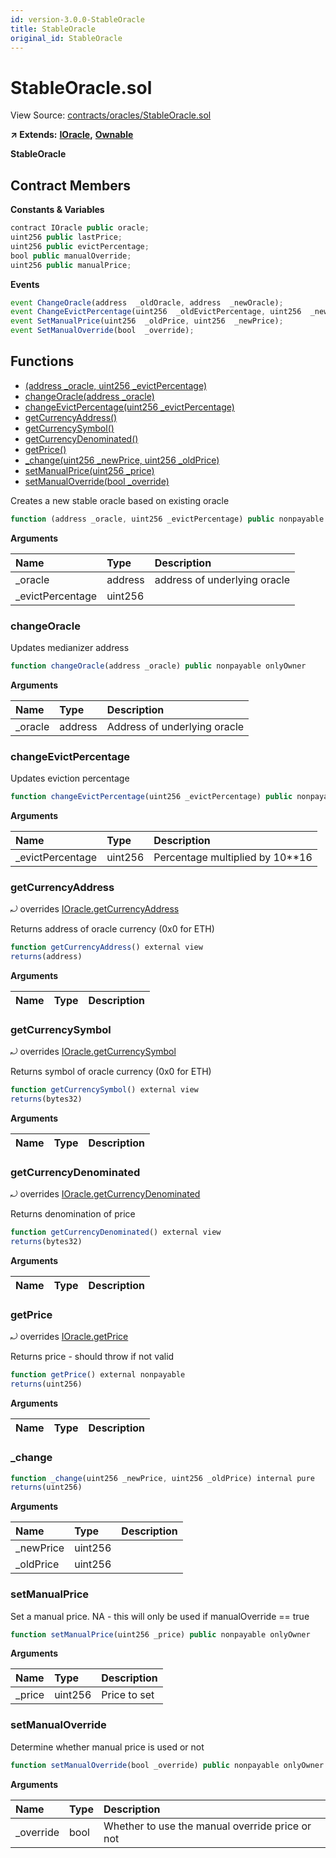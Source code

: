 ```yaml
---
id: version-3.0.0-StableOracle
title: StableOracle
original_id: StableOracle
---
```


# StableOracle.sol

View Source: [contracts/oracles/StableOracle.sol](https://github.com/remon-nashid/polymath-core/tree/0c5593835be9dcec69d8de5b12eb17bc7cd77adc/contracts/oracles/StableOracle.sol)

**↗ Extends:** [**IOracle**](ioracle.md)**,** [**Ownable**](ownable.md)

**StableOracle**

## Contract Members

**Constants & Variables**

```javascript
contract IOracle public oracle;
uint256 public lastPrice;
uint256 public evictPercentage;
bool public manualOverride;
uint256 public manualPrice;
```

**Events**

```javascript
event ChangeOracle(address  _oldOracle, address  _newOracle);
event ChangeEvictPercentage(uint256  _oldEvictPercentage, uint256  _newEvictPercentage);
event SetManualPrice(uint256  _oldPrice, uint256  _newPrice);
event SetManualOverride(bool  _override);
```

## Functions

* [\(address \_oracle, uint256 \_evictPercentage\)](stableoracle.md)
* [changeOracle\(address \_oracle\)](stableoracle.md#changeoracle)
* [changeEvictPercentage\(uint256 \_evictPercentage\)](stableoracle.md#changeevictpercentage)
* [getCurrencyAddress\(\)](stableoracle.md#getcurrencyaddress)
* [getCurrencySymbol\(\)](stableoracle.md#getcurrencysymbol)
* [getCurrencyDenominated\(\)](stableoracle.md#getcurrencydenominated)
* [getPrice\(\)](stableoracle.md#getprice)
* [\_change\(uint256 \_newPrice, uint256 \_oldPrice\)](stableoracle.md#_change)
* [setManualPrice\(uint256 \_price\)](stableoracle.md#setmanualprice)
* [setManualOverride\(bool \_override\)](stableoracle.md#setmanualoverride)

Creates a new stable oracle based on existing oracle

```javascript
function (address _oracle, uint256 _evictPercentage) public nonpayable
```

**Arguments**

| Name | Type | Description |
| :--- | :--- | :--- |
| \_oracle | address | address of underlying oracle |
| \_evictPercentage | uint256 |  |

### changeOracle

Updates medianizer address

```javascript
function changeOracle(address _oracle) public nonpayable onlyOwner
```

**Arguments**

| Name | Type | Description |
| :--- | :--- | :--- |
| \_oracle | address | Address of underlying oracle |

### changeEvictPercentage

Updates eviction percentage

```javascript
function changeEvictPercentage(uint256 _evictPercentage) public nonpayable onlyOwner
```

**Arguments**

| Name | Type | Description |
| :--- | :--- | :--- |
| \_evictPercentage | uint256 | Percentage multiplied by 10\*\*16 |

### getCurrencyAddress

⤾ overrides [IOracle.getCurrencyAddress](ioracle.md#getcurrencyaddress)

Returns address of oracle currency \(0x0 for ETH\)

```javascript
function getCurrencyAddress() external view
returns(address)
```

**Arguments**

| Name | Type | Description |
| :--- | :--- | :--- |


### getCurrencySymbol

⤾ overrides [IOracle.getCurrencySymbol](ioracle.md#getcurrencysymbol)

Returns symbol of oracle currency \(0x0 for ETH\)

```javascript
function getCurrencySymbol() external view
returns(bytes32)
```

**Arguments**

| Name | Type | Description |
| :--- | :--- | :--- |


### getCurrencyDenominated

⤾ overrides [IOracle.getCurrencyDenominated](ioracle.md#getcurrencydenominated)

Returns denomination of price

```javascript
function getCurrencyDenominated() external view
returns(bytes32)
```

**Arguments**

| Name | Type | Description |
| :--- | :--- | :--- |


### getPrice

⤾ overrides [IOracle.getPrice](ioracle.md#getprice)

Returns price - should throw if not valid

```javascript
function getPrice() external nonpayable
returns(uint256)
```

**Arguments**

| Name | Type | Description |
| :--- | :--- | :--- |


### \_change

```javascript
function _change(uint256 _newPrice, uint256 _oldPrice) internal pure
returns(uint256)
```

**Arguments**

| Name | Type | Description |
| :--- | :--- | :--- |
| \_newPrice | uint256 |  |
| \_oldPrice | uint256 |  |

### setManualPrice

Set a manual price. NA - this will only be used if manualOverride == true

```javascript
function setManualPrice(uint256 _price) public nonpayable onlyOwner
```

**Arguments**

| Name | Type | Description |
| :--- | :--- | :--- |
| \_price | uint256 | Price to set |

### setManualOverride

Determine whether manual price is used or not

```javascript
function setManualOverride(bool _override) public nonpayable onlyOwner
```

**Arguments**

| Name | Type | Description |
| :--- | :--- | :--- |
| \_override | bool | Whether to use the manual override price or not |

